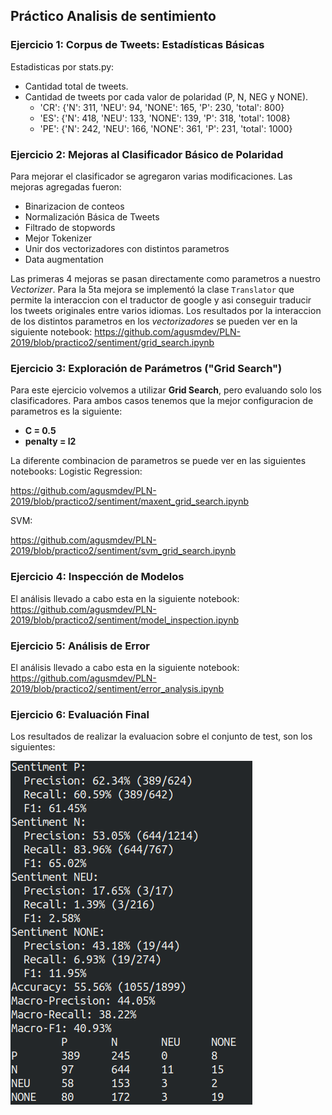 ## Práctico Analisis de sentimiento

### Ejercicio 1: Corpus de Tweets: Estadísticas Básicas
Estadisticas por stats.py:
- Cantidad total de tweets.
- Cantidad de tweets por cada valor de polaridad (P, N, NEG y NONE).
    - 'CR': {'N': 311, 'NEU': 94, 'NONE': 165, 'P': 230, 'total': 800}
    - 'ES': {'N': 418, 'NEU': 133, 'NONE': 139, 'P': 318, 'total': 1008}
    - 'PE': {'N': 242, 'NEU': 166, 'NONE': 361, 'P': 231, 'total': 1000}

### Ejercicio 2: Mejoras al Clasificador Básico de Polaridad
Para mejorar el clasificador se agregaron varias modificaciones.
Las mejoras agregadas fueron:
- Binarizacion de conteos
- Normalización Básica de Tweets
- Filtrado de stopwords
- Mejor Tokenizer
- Unir dos vectorizadores con distintos parametros
- Data augmentation

Las primeras 4 mejoras se pasan directamente como parametros a nuestro _Vectorizer_.
Para la 5ta mejora se implementó la clase `Translator` que permite la interaccion con el traductor de google y asi conseguir traducir los tweets originales entre varios idiomas.
Los resultados por la interaccion de los distintos parametros en los _vectorizadores_ se pueden ver en la siguiente notebook:
https://github.com/agusmdev/PLN-2019/blob/practico2/sentiment/grid_search.ipynb

### Ejercicio 3: Exploración de Parámetros ("Grid Search")
Para este ejercicio volvemos a utilizar **Grid Search**, pero evaluando solo los clasificadores.
Para ambos casos tenemos que la mejor configuracion de parametros es la siguiente:

- **C = 0.5**
- **penalty = l2**

La diferente combinacion de parametros se puede ver en las siguientes notebooks:
Logistic Regression: 

https://github.com/agusmdev/PLN-2019/blob/practico2/sentiment/maxent_grid_search.ipynb

SVM:

https://github.com/agusmdev/PLN-2019/blob/practico2/sentiment/svm_grid_search.ipynb

### Ejercicio 4: Inspección de Modelos
El análisis llevado a cabo esta en la siguiente notebook:
https://github.com/agusmdev/PLN-2019/blob/practico2/sentiment/model_inspection.ipynb

### Ejercicio 5: Análisis de Error
El análisis llevado a cabo esta en la siguiente notebook:
https://github.com/agusmdev/PLN-2019/blob/practico2/sentiment/error_analysis.ipynb

### Ejercicio 6: Evaluación Final
Los resultados de realizar la evaluacion sobre el conjunto de test, son los siguientes:

![Screenshot](../eval_test_results.png)
